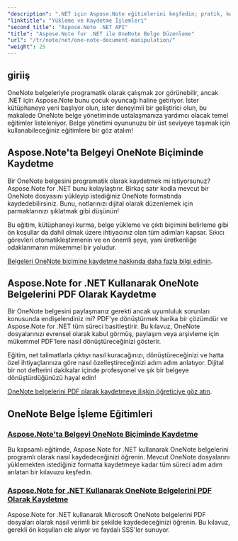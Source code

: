 ```yaml
---
"description": ".NET için Aspose.Note eğitimlerini keşfedin; pratik, kolay takip edilebilir örnekler ve SSS'lerle OneNote belgeleri oluşturma, kaydetme ve dönüştürmeye odaklanın."
"linktitle": "Yükleme ve Kaydetme İşlemleri"
"second_title": "Aspose.Note .NET API"
"title": "Aspose.Note for .NET ile OneNote Belge Düzenleme"
"url": "/tr/note/net/one-note-document-manipulation/"
"weight": 25
---
```


## giriiş

OneNote belgeleriyle programatik olarak çalışmak zor görünebilir, ancak .NET için Aspose.Note bunu çocuk oyuncağı haline getiriyor. İster kütüphaneye yeni başlıyor olun, ister deneyimli bir geliştirici olun, bu makalede OneNote belge yönetiminde ustalaşmanıza yardımcı olacak temel eğitimler listeleniyor. Belge yönetimi oyununuzu bir üst seviyeye taşımak için kullanabileceğiniz eğitimlere bir göz atalım!

## Aspose.Note'ta Belgeyi OneNote Biçiminde Kaydetme  

Bir OneNote belgesini programatik olarak kaydetmek mi istiyorsunuz? Aspose.Note for .NET bunu kolaylaştırır. Birkaç satır kodla mevcut bir OneNote dosyasını yükleyip istediğiniz OneNote formatında kaydedebilirsiniz. Bunu, notlarınızı dijital olarak düzenlemek için parmaklarınızı şıklatmak gibi düşünün!  

Bu eğitim, kütüphaneyi kurma, belge yükleme ve çıktı biçimini belirleme gibi ön koşullar da dahil olmak üzere ihtiyacınız olan tüm adımları kapsar. Sıkıcı görevleri otomatikleştirmenin ve en önemli şeye, yani üretkenliğe odaklanmanın mükemmel bir yoludur.  

[Belgeleri OneNote biçimine kaydetme hakkında daha fazla bilgi edinin](./saving-document-to-one-note-format/).  

## Aspose.Note for .NET Kullanarak OneNote Belgelerini PDF Olarak Kaydetme  

Bir OneNote belgesini paylaşmanız gerekti ancak uyumluluk sorunları konusunda endişelendiniz mi? PDF'ye dönüştürmek harika bir çözümdür ve Aspose.Note for .NET tüm süreci basitleştirir. Bu kılavuz, OneNote dosyalarınızı evrensel olarak kabul görmüş, paylaşım veya arşivleme için mükemmel PDF'lere nasıl dönüştüreceğinizi gösterir.  

Eğitim, net talimatlarla çıktıyı nasıl kuracağınızı, dönüştüreceğinizi ve hatta özel ihtiyaçlarınıza göre nasıl özelleştireceğinizi adım adım anlatıyor. Dijital bir not defterini dakikalar içinde profesyonel ve şık bir belgeye dönüştürdüğünüzü hayal edin!  

[OneNote belgelerini PDF olarak kaydetmeye ilişkin öğreticiye göz atın](./saving-one-note-document-pdf/).  

## OneNote Belge İşleme Eğitimleri
### [Aspose.Note'ta Belgeyi OneNote Biçiminde Kaydetme](./saving-document-to-one-note-format/)
Bu kapsamlı eğitimde, Aspose.Note for .NET kullanarak OneNote belgelerini programlı olarak nasıl kaydedeceğinizi öğrenin. Mevcut OneNote dosyalarını yüklemekten istediğiniz formatta kaydetmeye kadar tüm süreci adım adım anlatan bir kılavuzu keşfedin.
### [Aspose.Note for .NET Kullanarak OneNote Belgelerini PDF Olarak Kaydetme](./saving-one-note-document-pdf/)
Aspose.Note for .NET kullanarak Microsoft OneNote belgelerini PDF dosyaları olarak nasıl verimli bir şekilde kaydedeceğinizi öğrenin. Bu kılavuz, gerekli ön koşulları ele alıyor ve faydalı SSS'ler sunuyor.